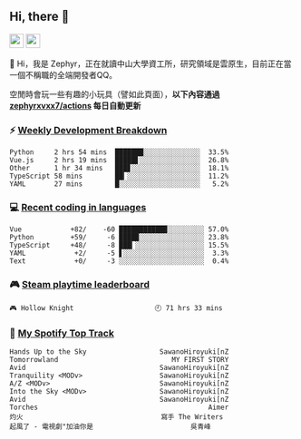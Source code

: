 <!--
**zephyrxvxx7/zephyrxvxx7** is a ✨ _special_ ✨ repository because its `README.md` (this file) appears on your GitHub profile.

Here are some ideas to get you started:

- 🔭 I’m currently working on ...
- 🌱 I’m currently learning ...
- 👯 I’m looking to collaborate on ...
- 🤔 I’m looking for help with ...
- 💬 Ask me about ...
- 📫 How to reach me: ...
- 😄 Pronouns: ...
- ⚡ Fun fact: ...
-->

## Hi, there 👋

<a href="https://www.instagram.com/zephyrxvxx7/"><img src="https://img.shields.io/badge/instagram-3f729b?&style=for-the-badge&logo=instagram&logoColor=white" height=25></a>
<a href="https://zephyrxvxx7.me/"><img src="https://img.shields.io/badge/blog-gray?&style=for-the-badge&logo=hexo&logoColor=white" height=25></a>

👋 Hi，我是 Zephyr，正在就讀中山大學資工所，研究領域是雲原生，目前正在當一個不稱職的全端開發者QQ。

空閒時會玩一些有趣的小玩具（譬如此頁面），**以下內容通過 [zephyrxvxx7/actions](https://github.com/zephyrxvxx7/zephyrxvxx7/actions) 每日自動更新**

### ⚡ [Weekly Development Breakdown](https://gist.github.com/zephyrxvxx7/ee1787313f0772b51494d051b5edde7f)

<!-- code_time start -->

```text
Python     2 hrs 54 mins  ███████░░░░░░░░░░░░░░  33.5%
Vue.js     2 hrs 19 mins  █████▋░░░░░░░░░░░░░░░  26.8%
Other      1 hr 34 mins   ███▊░░░░░░░░░░░░░░░░░  18.1%
TypeScript 58 mins        ██▎░░░░░░░░░░░░░░░░░░  11.2%
YAML       27 mins        █░░░░░░░░░░░░░░░░░░░░   5.2%
```

<!-- code_time end -->

### 💻 [Recent coding in languages](https://gist.github.com/zephyrxvxx7/08c5ff0fead26978490fef5d749f43ea)

<!-- code_diff start -->

```text
Vue            +82/    -60 ███████████▉░░░░░░░░░ 57.0%
Python         +59/     -6 ████▉░░░░░░░░░░░░░░░░ 23.8%
TypeScript     +48/     -8 ███▎░░░░░░░░░░░░░░░░░ 15.5%
YAML            +2/     -5 ▋░░░░░░░░░░░░░░░░░░░░  3.3%
Text            +0/     -3 ░░░░░░░░░░░░░░░░░░░░░  0.4%
```

<!-- code_diff end -->

### 🎮 [Steam playtime leaderboard](https://gist.github.com/zephyrxvxx7/f77b8978877f959b69d84723c43a4a64)

<!-- steam_time start -->

```text
🎮 Hollow Knight                    🕘 71 hrs 33 mins
```

<!-- steam_time end -->

### 🎵 [My Spotify Top Track](https://gist.github.com/zephyrxvxx7/fe159fde5ec9ebea27e03dd63a71e78f)

<!-- spotify_track start -->

```text
Hands Up to the Sky                  SawanoHiroyuki[nZ
Tomorrowland                            MY FIRST STORY
Avid                                 SawanoHiroyuki[nZ
Tranquility <MODv>                   SawanoHiroyuki[nZ
A/Z <MODv>                           SawanoHiroyuki[nZ
Into the Sky <MODv>                  SawanoHiroyuki[nZ
Avid                                 SawanoHiroyuki[nZ
Torches                                          Aimer
灼火                                  寫手 The Writers
起風了 - 電視劇"加油你是                        吳青峰
```

<!-- spotify_track end -->
